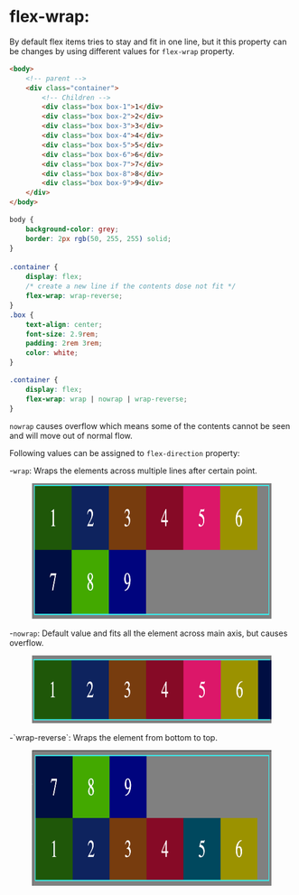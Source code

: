 # flex-wrap:

By default flex items tries to stay and fit in one line, but it this property can be changes by using different values for `flex-wrap` property.

```html
<body>
	<!-- parent -->
	<div class="container">
		<!-- Children -->
		<div class="box box-1">1</div>
		<div class="box box-2">2</div>
		<div class="box box-3">3</div>
		<div class="box box-4">4</div>
		<div class="box box-5">5</div>
		<div class="box box-6">6</div>
		<div class="box box-7">7</div>
		<div class="box box-8">8</div>
		<div class="box box-9">9</div>
	</div>
</body>
```

```css
body {
	background-color: grey;
	border: 2px rgb(50, 255, 255) solid;
}

.container {
	display: flex;
	/* create a new line if the contents dose not fit */
	flex-wrap: wrap-reverse;
}
.box {
	text-align: center;
	font-size: 2.9rem;
	padding: 2rem 3rem;
	color: white;
}
```

```css
.container {
	display: flex;
	flex-wrap: wrap | nowrap | wrap-reverse;
}
```

`nowrap` causes overflow which means some of the contents cannot be seen and will move out of normal flow.

Following values can be assigned to `flex-direction` property:

-`wrap`: Wraps the elements across multiple lines after certain point.

  <figure>
  <img src="../assets/wrap/wrap.png" alt="description of row direction" height="240" width="700" />
  </figure>

-`nowrap`: Default value and fits all the element across main axis, but causes overflow.

  <figure>
  <img src="../assets/wrap/nowrap.png" alt="description of block level elements" height="120" width="600" />
  </figure>
-`wrap-reverse`: Wraps the element from bottom to top.
  <figure>
  <img src="../assets/wrap/wrap-rev.png" alt="flex direction row reverse" height="240" width="700" />
  </figure>
